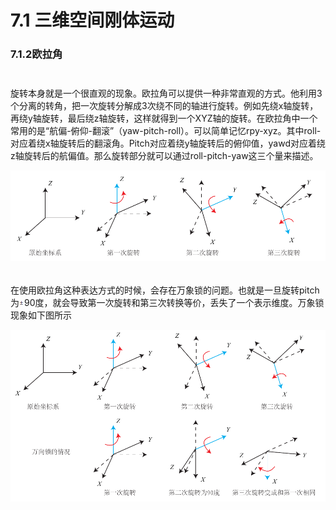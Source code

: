 # 7.1 三维空间刚体运动

### 7.1.2欧拉角

$$\quad$$旋转本身就是一个很直观的现象。欧拉角可以提供一种非常直观的方式。他利用3个分离的转角，把一次旋转分解成3次绕不同的轴进行旋转。例如先绕x轴旋转，再绕y轴旋转，最后绕z轴旋转，这样就得到一个XYZ轴的旋转。在欧拉角中一个常用的是“航偏-俯仰-翻滚”（yaw-pitch-roll）。可以简单记忆rpy-xyz。其中roll-对应着绕x轴旋转后的翻滚角。Pitch对应着绕y轴旋转后的俯仰值，yawd对应着绕z轴旋转后的航偏值。那么旋转部分就可以通过roll-pitch-yaw这三个量来描述。

![](/pics/image022.png)$$\quad$$在使用欧拉角这种表达方式的时候，会存在万象锁的问题。也就是一旦旋转pitch为![](data:image/png;base64,iVBORw0KGgoAAAANSUhEUgAAAAgAAAAJCAIAAACAMfp5AAAAZklEQVR4nGP5//8/AzbAAqV/355Rdt6/N0ySCU0Ci47fDzf0zTrx9vWZA8+vVJ4TkHDOznWVZAFKsMoHlLcGAI36fd6/HdMoRnYRGUFWLEa9/wvknKnayyrlkZvtIMYMNwqnczEAAHkPJ/mXs+k3AAAAAElFTkSuQmCC)90度，就会导致第一次旋转和第三次转换等价，丢失了一个表示维度。万象锁现象如下图所示

![](/pics/image024.png)

